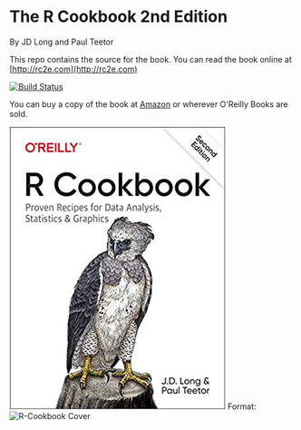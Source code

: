 # The R Cookbook 2nd Edition

By JD Long and Paul Teetor

This repo contains the source for the book. You can read the book online at [http://rc2e.com](http://rc2e.com)

[![Build Status](https://travis-ci.org/CerebralMastication/R-Cookbook.svg?branch=master)](https://travis-ci.org/CerebralMastication/R-Cookbook)

You can buy a copy of the book at [Amazon](https://amzn.to/2Y9JVe7) or wherever O'Reilly Books are sold. 

![R-Cookbook Cover](/images_v2/book_cover.jpg)
Format: ![R-Cookbook Cover](https://amzn.to/2Y9JVe7)
